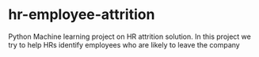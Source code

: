 # hr-employee-attrition
Python Machine learning project on HR attrition solution. In this project we try to help HRs identify employees who are likely to leave the company
